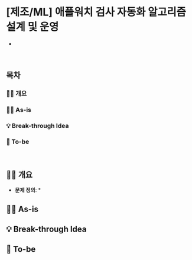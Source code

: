 # [제조/ML] 애플워치 검사 자동화 알고리즘 설계 및 운영
* ![]()
<br>

## 목차
### 👨‍🏫 개요
### 👨‍🏭 As-is
### 💡 Break-through Idea
### 🤖 To-be
<br>



## 👨‍🏫 개요
* __문제 정의__: 
    * 






## 👨‍🏭 As-is
## 💡 Break-through Idea
## 🤖 To-be



